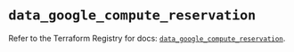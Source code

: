 # `data_google_compute_reservation`

Refer to the Terraform Registry for docs: [`data_google_compute_reservation`](https://registry.terraform.io/providers/hashicorp/google/6.18.1/docs/data-sources/compute_reservation).
